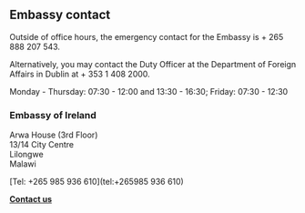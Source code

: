 ## Embassy contact

Outside of office hours, the emergency contact for the Embassy is + 265 888 207 543.

Alternatively, you may contact the Duty Officer at the Department of Foreign Affairs in Dublin at + 353 1 408 2000.

Monday - Thursday: 07:30 - 12:00 and 13:30 - 16:30; Friday: 07:30 - 12:30

### Embassy of Ireland

Arwa House (3rd Floor)   
13/14 City Centre   
Lilongwe   
Malawi

[Tel: +265 985 936 610](tel:+265985 936 610)

[**Contact us**](/en/malawi/lilongwe/contact/)